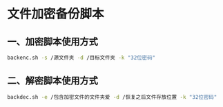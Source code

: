 # 文件加密备份脚本
## 一、加密脚本使用方式
```sh
backenc.sh -s /源文件夹 -d /目标文件夹 -k "32位密码"
```
## 二、解密脚本使用方式
```sh
backdec.sh -e /包含加密文件的文件夹爱 -d /恢复之后文件存放位置 -k "32位密码"
```
